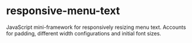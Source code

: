 responsive-menu-text
====================

JavaScript mini-framework for responsively resizing menu text. Accounts for padding, different width configurations and initial font sizes.

